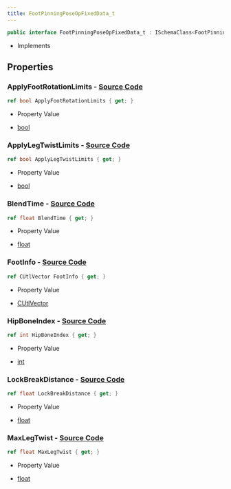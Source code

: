 ```yaml
---
title: FootPinningPoseOpFixedData_t
---
```


```csharp
public interface FootPinningPoseOpFixedData_t : ISchemaClass<FootPinningPoseOpFixedData_t>, ISchemaField, ISchemaClass, INativeHandle
```

- Implements

## Properties

### **ApplyFootRotationLimits** - [Source Code](https://github.com/swiftly-solution/swiftlys2/blob/main/managed/src/SwiftlyS2.Generated/Schemas/Interfaces/FootPinningPoseOpFixedData_t.cs#L29)

```csharp
ref bool ApplyFootRotationLimits { get; }
```

- Property Value

- [bool](https://learn.microsoft.com/dotnet/api/system.boolean)

### **ApplyLegTwistLimits** - [Source Code](https://github.com/swiftly-solution/swiftlys2/blob/main/managed/src/SwiftlyS2.Generated/Schemas/Interfaces/FootPinningPoseOpFixedData_t.cs#L27)

```csharp
ref bool ApplyLegTwistLimits { get; }
```

- Property Value

- [bool](https://learn.microsoft.com/dotnet/api/system.boolean)

### **BlendTime** - [Source Code](https://github.com/swiftly-solution/swiftlys2/blob/main/managed/src/SwiftlyS2.Generated/Schemas/Interfaces/FootPinningPoseOpFixedData_t.cs#L19)

```csharp
ref float BlendTime { get; }
```

- Property Value

- [float](https://learn.microsoft.com/dotnet/api/system.single)

### **FootInfo** - [Source Code](https://github.com/swiftly-solution/swiftlys2/blob/main/managed/src/SwiftlyS2.Generated/Schemas/Interfaces/FootPinningPoseOpFixedData_t.cs#L17)

```csharp
ref CUtlVector FootInfo { get; }
```

- Property Value

- [CUtlVector](/docs/api/)

### **HipBoneIndex** - [Source Code](https://github.com/swiftly-solution/swiftlys2/blob/main/managed/src/SwiftlyS2.Generated/Schemas/Interfaces/FootPinningPoseOpFixedData_t.cs#L25)

```csharp
ref int HipBoneIndex { get; }
```

- Property Value

- [int](https://learn.microsoft.com/dotnet/api/system.int32)

### **LockBreakDistance** - [Source Code](https://github.com/swiftly-solution/swiftlys2/blob/main/managed/src/SwiftlyS2.Generated/Schemas/Interfaces/FootPinningPoseOpFixedData_t.cs#L21)

```csharp
ref float LockBreakDistance { get; }
```

- Property Value

- [float](https://learn.microsoft.com/dotnet/api/system.single)

### **MaxLegTwist** - [Source Code](https://github.com/swiftly-solution/swiftlys2/blob/main/managed/src/SwiftlyS2.Generated/Schemas/Interfaces/FootPinningPoseOpFixedData_t.cs#L23)

```csharp
ref float MaxLegTwist { get; }
```

- Property Value

- [float](https://learn.microsoft.com/dotnet/api/system.single)

